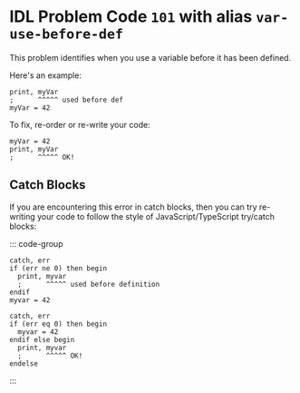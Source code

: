 # IDL Problem Code `101` with alias `var-use-before-def`

<!--@include: ./severity/disable_problem.md-->

<!--@include: ./severity/execution_error.md-->

This problem identifies when you use a variable before it has been defined.

Here's an example:

```idl
print, myVar
;      ^^^^^ used before def
myVar = 42
```

To fix, re-order or re-write your code:

```idl
myVar = 42
print, myVar
;      ^^^^^ OK!
```

## Catch Blocks

If you are encountering this error in catch blocks, then you can try re-writing your code to follow the style of JavaScript/TypeScript try/catch blocks:

::: code-group

```idl{3,4} [Before]
catch, err
if (err ne 0) then begin
  print, myvar
  ;      ^^^^^ used before definition
endif
myvar = 42
```

```idl{5,6} [After]
catch, err
if (err eq 0) then begin
  myvar = 42
endif else begin
  print, myvar
  ;      ^^^^^ OK!
endelse
```

:::
